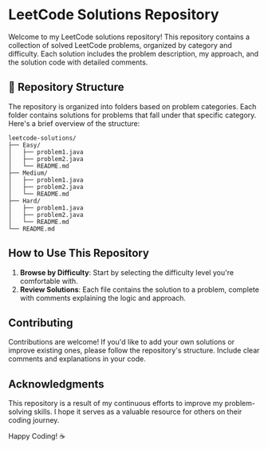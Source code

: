 # LeetCode Solutions Repository

Welcome to my LeetCode solutions repository! This repository contains a collection of solved LeetCode problems, organized by category and difficulty. Each solution includes the problem description, my approach, and the solution code with detailed comments.

## 📂 Repository Structure

The repository is organized into folders based on problem categories. Each folder contains solutions for problems that fall under that specific category. Here's a brief overview of the structure:
```
leetcode-solutions/
├── Easy/
│   ├── problem1.java
│   ├── problem2.java
│   └── README.md
├── Medium/
│   ├── problem1.java
│   ├── problem2.java
│   └── README.md
├── Hard/
│   ├── problem1.java
│   ├── problem2.java
│   └── README.md
└── README.md
```
## How to Use This Repository

1. **Browse by Difficulty**: Start by selecting the difficulty level you're comfortable with.
2. **Review Solutions**: Each file contains the solution to a problem, complete with comments explaining the logic and approach.

## Contributing

Contributions are welcome! If you'd like to add your own solutions or improve existing ones, please follow the repository's structure. Include clear comments and explanations in your code.

## Acknowledgments

This repository is a result of my continuous efforts to improve my problem-solving skills. I hope it serves as a valuable resource for others on their coding journey.


Happy Coding! ☕️




